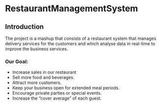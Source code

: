 # RestaurantManagementSystem

## Introduction
The project is a mashup that consists of a restaurant system that manages delivery services for the customers and which analyse data in real-time to improve the business services. 


### Our Goal:
* Increase sales in our restaurant
* Sell more food and beverages.
* Attract more customers.
* Keep your business open for extended meal periods.
* Encourage private parties or special events.
* Increase the “cover average” of each guest.

